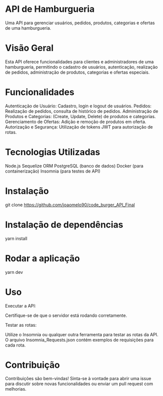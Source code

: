 # API de Hamburgueria
Uma API para gerenciar usuários, pedidos, produtos, categorias e ofertas de uma hamburgueria.

# Visão Geral
Esta API oferece funcionalidades para clientes e administradores de uma hamburgueria, permitindo o cadastro de usuários, autenticação, realização de pedidos, administração de produtos, categorias e ofertas especiais.

# Funcionalidades
Autenticação de Usuário: Cadastro, login e logout de usuários.
Pedidos: Realização de pedidos, consulta de histórico de pedidos.
Administração de Produtos e Categorias: (Create, Update, Delete) de produtos e categorias.
Gerenciamento de Ofertas: Adição e remoção de produtos em oferta.
Autorização e Segurança: Utilização de tokens JWT para autorização de rotas.

# Tecnologias Utilizadas
Node.js
Sequelize ORM
PostgreSQL (banco de dados)
Docker (para containerização)
Insomnia (para testes de API)

# Instalação
git clone https://github.com/joaomelo90/code_burger_API_Final

# Instalação de dependências
yarn install

# Rodar a aplicação
yarn dev

# Uso
Executar a API:

Certifique-se de que o servidor está rodando corretamente.

Testar as rotas:

Utilize o Insomnia ou qualquer outra ferramenta para testar as rotas da API. O arquivo Insomnia_Requests.json contém exemplos de requisições para cada rota.

# Contribuição
Contribuições são bem-vindas! Sinta-se à vontade para abrir uma issue para discutir sobre novas funcionalidades ou enviar um pull request com melhorias.
